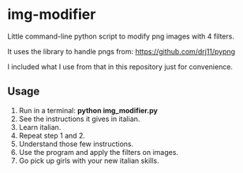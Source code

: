 # img-modifier
Little command-line python script to modify png images with 4 filters.

It uses the library to handle pngs from: 
https://github.com/drj11/pypng

I included what I use from that in this repository just for convenience.

## Usage

1) Run in a terminal: **python img_modifier.py**
2) See the instructions it gives in italian.
3) Learn italian.
4) Repeat step 1 and 2.
5) Understand those few instructions.
6) Use the program and apply the filters on images.
7) Go pick up girls with your new italian skills.

